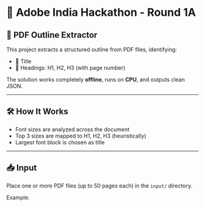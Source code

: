 # 🧠 Adobe India Hackathon - Round 1A
## 📘 PDF Outline Extractor

This project extracts a structured outline from PDF files, identifying:
- 📌 Title
- 📍 Headings: H1, H2, H3 (with page number)

The solution works completely **offline**, runs on **CPU**, and outputs clean JSON.

---

## 🛠 How It Works

- Font sizes are analyzed across the document
- Top 3 sizes are mapped to H1, H2, H3 (heuristically)
- Largest font block is chosen as title

---

## 📥 Input

Place one or more PDF files (up to 50 pages each) in the `input/` directory.

Example: